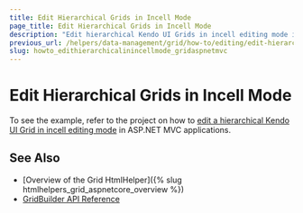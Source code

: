 ```yaml
---
title: Edit Hierarchical Grids in Incell Mode
page_title: Edit Hierarchical Grids in Incell Mode
description: "Edit hierarchical Kendo UI Grids in incell editing mode in ASP.NET MVC applications."
previous_url: /helpers/data-management/grid/how-to/editing/edit-hierarchical-grids-in-incell-mode
slug: howto_edithierarchicalinincellmode_gridaspnetmvc
---
```


# Edit Hierarchical Grids in Incell Mode

To see the example, refer to the project on how to [edit a hierarchical Kendo UI Grid in incell editing mode](https://github.com/telerik/ui-for-aspnet-mvc-examples/tree/master/Telerik.Examples.Mvc/Telerik.Examples.Mvc/Areas/GridHierarchyInCellEditing) in ASP.NET MVC applications.

## See Also

* [Overview of the Grid HtmlHelper]({% slug htmlhelpers_grid_aspnetcore_overview %})
* [GridBuilder API Reference](https://docs.telerik.com/aspnet-mvc/api/kendo.mvc.ui.fluent/gridbuilder)
